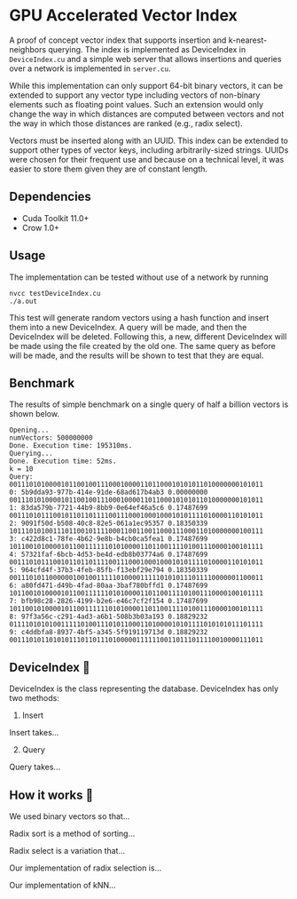 # GPU Accelerated Vector Index

A proof of concept vector index that supports insertion and k-nearest-neighbors querying. The index is implemented as DeviceIndex in `DeviceIndex.cu` and a simple web server that allows insertions and queries over a network is implemented in `server.cu`.

While this implementation can only support 64-bit binary vectors, it can be extended to support any vector type including vectors of non-binary elements such as floating point values. Such an extension would only change the way in which distances are computed between vectors and not the way in which those distances are ranked (e.g., radix select).

Vectors must be inserted along with an UUID. This index can be extended to support other types of vector keys, including arbitrarily-sized strings. UUIDs were chosen for their frequent use and because on a technical level, it was easier to store them given they are of constant length.

## Dependencies

- Cuda Toolkit 11.0+
- Crow 1.0+

## Usage

The implementation can be tested without use of a network by running

    nvcc testDeviceIndex.cu
    ./a.out

This test will generate random vectors using a hash function and insert them 
into a new DeviceIndex. A query will be made, and then the DeviceIndex will 
be deleted. Following this, a new, different DeviceIndex will be made using the
file created by the old one. The same query as before will be made, and the 
results will be shown to test that they are equal. 

## Benchmark 

The results of simple benchmark on a single query of half a billion vectors is 
shown below.

    Opening...
    numVectors: 500000000
    Done. Execution time: 195310ms.
    Querying...
    Done. Execution time: 52ms.
    k = 10
    Query: 0011101010000101100100111000100001101100010101011010000000101011
    0: 5b9dda93-977b-414e-91de-68ad617b4ab3 0.00000000 0011101010000101100100111000100001101100010101011010000000101011
    1: 83da579b-7721-44b9-8bb9-0e64ef46a5c6 0.17487699 0011101011100101101101111001110001000100010101111010000110101011
    2: 9091f50d-b508-40c8-82e5-061a1ec95357 0.18350339 1011101010011101100101111000110011001100011100011010000000100111
    3: c422d8c1-78fe-4b62-9e8b-b4cb0ca5fea1 0.17487699 1011001010000101100111111010100001101100111101001110000100101111
    4: 57321faf-6bcb-4d53-be4d-edb8b03774a6 0.17487699 0011101011100101101101111001110001000100010101111010000110101011
    5: 964cfd4f-37b3-4feb-85fb-f13ebf29e794 0.18350339 0011101011000000100100111110100001111101010111011110000001100011
    6: a80fd471-d49b-4fad-80aa-3baf780bffd1 0.17487699 1011001010000101100111111010100001101100111101001110000100101111
    7: bfb98c28-2826-4199-b2e6-e46c7cf2f154 0.17487699 1011001010000101100111111010100001101100111101001110000100101111
    8: 97f3a56c-c291-4ad3-a6b1-508b3b03a193 0.18829232 0111101010100111110100111010110001101000010101111010101011101111
    9: c4ddbfa8-8937-4bf5-a345-5f919119713d 0.18829232 0011101011010101110110111010000011111100110111011110010000111011


## DeviceIndex 🚧

DeviceIndex is the class representing the database. DeviceIndex has only two methods:

1. Insert

Insert takes...

2. Query

Query takes...

## How it works 🚧

We used binary vectors so that...

Radix sort is a method of sorting...

Radix select is a variation that...

Our implementation of radix selection is...

Our implementation of kNN... 

